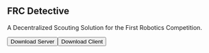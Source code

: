 ## FRC Detective

A Decentralized Scouting Solution for the First Robotics Competition. 

<link rel="stylesheet" href="https://cdnjs.cloudflare.com/ajax/libs/font-awesome/4.7.0/css/font-awesome.min.css">

<button class="btn"><i class="fa fa-download"></i> Download Server</button><button class="btn">	 <i class="fa fa-download"></i> Download Client</button>